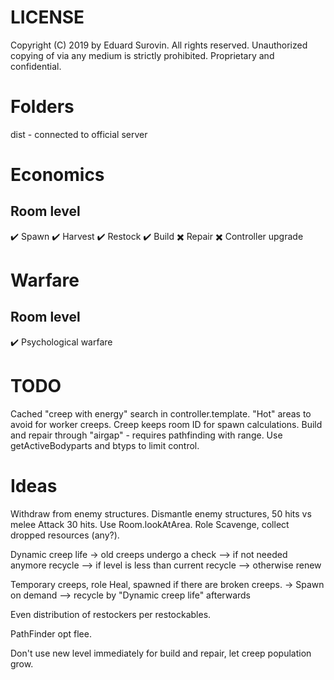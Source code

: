 # LICENSE
Copyright (C) 2019 by Eduard Surovin.
All rights reserved.
Unauthorized copying of via any medium is strictly prohibited.
Proprietary and confidential.

# Folders
dist - connected to official server

# Economics
## Room level
✔️ Spawn
✔️ Harvest
✔️ Restock
✔️ Build
✖️ Repair
✖️ Controller upgrade

# Warfare
## Room level
✔️ Psychological warfare

# TODO
Cached "creep with energy" search in controller.template.
"Hot" areas to avoid for worker creeps.
Creep keeps room ID for spawn calculations.
Build and repair through "airgap" - requires pathfinding with range.
Use getActiveBodyparts and btyps to limit control.

# Ideas
Withdraw from enemy structures.
Dismantle enemy structures, 50 hits vs melee Attack 30 hits.
Use Room.lookAtArea.
Role Scavenge, collect dropped resources (any?).

Dynamic creep life
-> old creeps undergo a check
--> if not needed anymore recycle
--> if level is less than current recycle
--> otherwise renew

Temporary creeps, role Heal, spawned if there are broken creeps.
-> Spawn on demand
--> recycle by "Dynamic creep life" afterwards

Even distribution of restockers per restockables.

PathFinder opt flee.

Don't use new level immediately for build and repair, let creep population grow.
